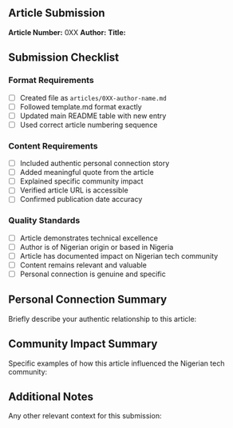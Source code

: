 ## Article Submission

**Article Number:** 0XX
**Author:** 
**Title:** 

## Submission Checklist

### Format Requirements
- [ ] Created file as `articles/0XX-author-name.md`
- [ ] Followed template.md format exactly
- [ ] Updated main README table with new entry
- [ ] Used correct article numbering sequence

### Content Requirements  
- [ ] Included authentic personal connection story
- [ ] Added meaningful quote from the article
- [ ] Explained specific community impact
- [ ] Verified article URL is accessible
- [ ] Confirmed publication date accuracy

### Quality Standards
- [ ] Article demonstrates technical excellence
- [ ] Author is of Nigerian origin or based in Nigeria  
- [ ] Article has documented impact on Nigerian tech community
- [ ] Content remains relevant and valuable
- [ ] Personal connection is genuine and specific

## Personal Connection Summary

Briefly describe your authentic relationship to this article:

## Community Impact Summary

Specific examples of how this article influenced the Nigerian tech community:

## Additional Notes

Any other relevant context for this submission: